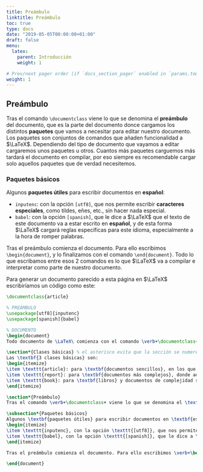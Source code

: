 ```yaml
---
title: Preámbulo
linktitle: Preámbulo
toc: true
type: docs
date: "2019-05-05T00:00:00+01:00"
draft: false
menu:
  latex:
    parent: Introducción
    weight: 1

# Prev/next pager order (if `docs_section_pager` enabled in `params.toml`)
weight: 1
---
```


## Preámbulo

Tras el comando `\documentclass` viene lo que se denomina el **preámbulo** del documento, que es la parte del documento donce cargamos los distintos **paquetes** que vamos a necesitar para editar nuestro documento. Los paquetes son conjuntos de comandos que añaden funcionalidad a $\LaTeX$. Dependiendo del tipo de documento que vayamos a editar cargaremos unos paquetes u otros. Cuantos más paquetes carguemos más tardará el documento en compilar, por eso siempre es recomendable cargar solo aquellos paquetes que de verdad necesitemos.

### Paquetes básicos
Algunos **paquetes útiles** para escribir documentos en **español**:

- `inputenc`: con la opción `[utf8]`, que nos permite escribir **caracteres especiales**, como tildes, eñes, etc., sin hacer nada especial.
- `babel`: con la opción `[spanish]`, que le dice a $\LaTeX$ que el texto de este documento va a estar escrito en **español**, y de esta forma $\LaTeX$ cargará reglas específicas para este idioma, especialmente a la hora de romper palabras.

Tras el preámbulo comienza el documento. Para ello escribimos `\begin{document}`, y lo finalizamos con el comando `\end{document}`. Todo lo que escribamos entre esos 2 comandos es lo que $\LaTeX$ va a compilar e interpretar como parte de nuestro documento.

Para generar un documento parecido a esta página en $\LaTeX$ escribiríamos un código como este:

```tex
\documentclass{article}

% PREÁMBULO
\usepackage[utf8]{inputenc}
\usepackage[spanish]{babel}

% DOCUMENTO
\begin{document}
Todo documento de \LaTeX\ comienza con el comando \verb+\documentclass+, que nos permite escoger la \textit{clase} de documento que vamos a generar. 

\section*{Clases básicas} % el asterisco evita que la sección se numere
Las \textbf{3 clases básicas} son:
\begin{itemize}
\item \texttt{article}: para \textbf{documentos sencillos}, en los que necesitemos \textbf{secciones} (\verb+\section+), \textbf{subsecciones} (\verb+\subsection+), etc.
\item \texttt{report}: para \textbf{documentos más complejos}, donde además necesitemos \textbf{capítulos} (\verb+\chapter+).
\item \texttt{book}: para \textbf{libros} y documentos de complejidad similar (tesis, etc.), donde además necesitemos \textbf{partes} (\verb+\part+).
\end{itemize}

\section*{Preámbulo}
Tras el comando \verb+\documentclass+ viene lo que se denomina el \textbf{preámbulo} del documento, que es la parte del documento donce cargamos los distintos \textbf{paquetes} que vamos a necesitar para editar nuestro documento. Los paquetes son conjuntos de comandos que añaden funcionalidad a \LaTeX. Dependiendo del tipo de documento que vayamos a editar cargaremos unos paquetes u otros. Cuantos más paquetes carguemos más tardará el documento en compilar, por eso siempre es recomendable cargar solo aquellos paquetes que de verdad necesitemos.

\subsection*{Paquetes básicos}
Algunos \textbf{paquetes útiles} para escribir documentos en \textbf{español}:
\begin{itemize}
\item \texttt{inputenc}, con la opción \texttt{[utf8]}, que nos permite escribir \textbf{caracteres especiales}, como tildes, eñes, etc., sin hacer nada especial.
\item \texttt{babel}, con la opción \texttt{[spanish]}, que le dice a \LaTeX\ que el texto de este documento va a estar escrito en \textbf{español}, y de esta forma \LaTeX\ cargará reglas específicas para este idioma, especialmente a la hora de romper palabras.
\end{itemize}

Tras el preámbulo comienza el documento. Para ello escribimos \verb+\begin{document}+, y lo finalizamos con el comando \verb+\end{document}+. Todo lo que escribamos entre esos 2 comandos es lo que \LaTeX\ va a compilar e interpretar como parte de nuestro documento.

\end{document}
```
